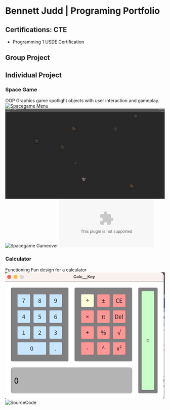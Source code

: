 # Bennett Judd | Programing Portfolio

## Certifications: CTE
* Programming 1 USDE Certification

## Group Project 

## Individual Project

### Space Game
OOP Graphics game spotlight objects with user interaction and gameplay.
![Spacegame Menu]()
![Spacegame Gameplay](https://github.com/BennettJudd/ProjectPlace/blob/main/images/Spacegame.png)
![Spacegame Gameover]()
![SourceCode](https://github.com/BennettJudd/ProjectPlace/blob/main/src/SpaceGame%202.zip)

### Calculator
Functioning Fun design for a calculator
![Calculator display](https://github.com/BennettJudd/ProjectPlace/blob/main/images/Calc.png)
![SourceCode]()


